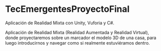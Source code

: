 # TecEmergentesProyectoFinal
Aplicación de Realidad Mixta con Unity, Vuforia y C#.


Aplicación de Realidad Mixta (Realidad Aumentada y Realidad Virtual), donde proyectaremos sobre un marcador el modelo 3D de una casa, para luego introducirnos y navegar como si realmente estuviéramos dentro.
